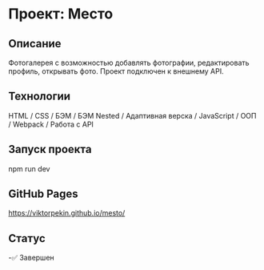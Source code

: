 # Проект: Место

## Описание
Фотогалерея с возможностью добавлять фотографии, редактировать профиль, открывать фото. Проект подключен к внешнему API. 

## Технологии
HTML / CSS / БЭМ / БЭМ Nested / Адаптивная верска / JavaScript / ООП / Webpack / Работа с API

## Запуск проекта
npm run dev

## GitHub Pages
https://viktorpekin.github.io/mesto/

## Статус
-✅ Завершен
